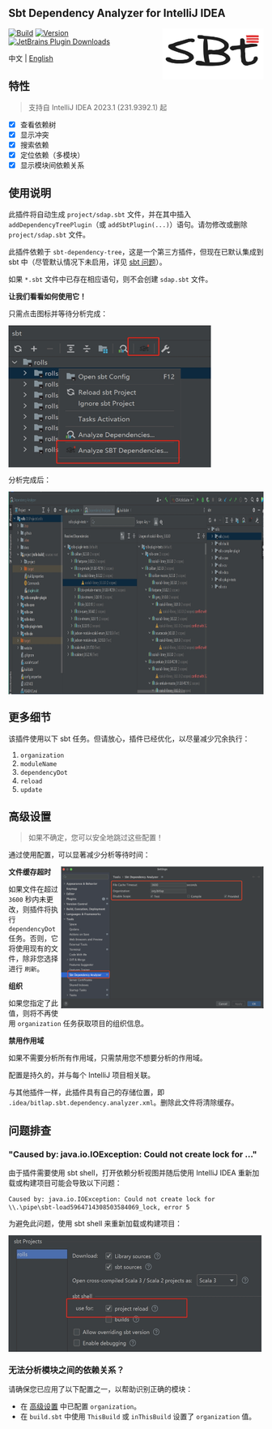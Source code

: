 Sbt Dependency Analyzer for IntelliJ IDEA
---------

<img src="./logo.png" width = "200" height = "100" alt="logo" align="right" />

[![Build](https://github.com/bitlap/intellij-sbt-dependency-analyzer/actions/workflows/ScalaCI.yml/badge.svg)](https://github.com/bitlap/intellij-sbt-dependency-analyzer/actions/workflows/ScalaCI.yml)
[![Version](https://img.shields.io/jetbrains/plugin/v/22427-sbt-dependency-analyzer?label=Version)](https://plugins.jetbrains.com/plugin/22427-sbt-dependency-analyzer/versions)
[![JetBrains Plugin Downloads](https://img.shields.io/jetbrains/plugin/d/22427?label=JetBrains%20Plugin%20Downloads)](https://plugins.jetbrains.com/plugin/22427-sbt-dependency-analyzer)

中文 | [English](README.md)

## 特性

> 支持自 IntelliJ IDEA 2023.1 (231.9392.1) 起

- [x] 查看依赖树
- [x] 显示冲突
- [x] 搜索依赖
- [x] 定位依赖（多模块）
- [x] 显示模块间依赖关系

## 使用说明

此插件将自动生成 `project/sdap.sbt` 文件，并在其中插入 `addDependencyTreePlugin`（或 `addSbtPlugin(...)`）语句。请勿修改或删除 `project/sdap.sbt` 文件。

此插件依赖于 `sbt-dependency-tree`，这是一个第三方插件，但现在已默认集成到 sbt 中（尽管默认情况下未启用，详见 [sbt 问题](https://github.com/sbt/sbt/pull/5880)）。

如果 `*.sbt` 文件中已存在相应语句，则不会创建 `sdap.sbt` 文件。

**让我们看看如何使用它！**

只需点击图标并等待分析完成：

<img src="./docs/gotoAnalyze1.jpg" width="400" height="280" alt="settings" align="center" />

分析完成后：

<img src="./docs/dependencyTreeConflicts.jpg" width="1000" height="400" alt="settings" align="center" />

## 更多细节

该插件使用以下 sbt 任务。但请放心，插件已经优化，以尽量减少冗余执行：

1. `organization`
2. `moduleName`
3. `dependencyDot`
4. `reload`
5. `update`

## 高级设置

> 如果不确定，您可以安全地跳过这些配置！

通过使用配置，可以显著减少分析等待时间：

<img src="./docs/settings.png" width="400" height="280" alt="settings" align="right" />

**文件缓存超时**

如果文件在超过 `3600` 秒内未更改，则插件将执行 `dependencyDot` 任务。否则，它将使用现有的文件，除非您选择进行 `刷新`。

**组织**

如果您指定了此值，则将不再使用 `organization` 任务获取项目的组织信息。

**禁用作用域**

如果不需要分析所有作用域，只需禁用您不想要分析的作用域。

配置是持久的，并与每个 IntelliJ 项目相关联。

与其他插件一样，此插件具有自己的存储位置，即 `.idea/bitlap.sbt.dependency.analyzer.xml`。删除此文件将清除缓存。

## 问题排查

### "Caused by: java.io.IOException: Could not create lock for ..."

由于插件需要使用 sbt shell，打开依赖分析视图并随后使用 IntelliJ IDEA 重新加载或构建项目可能会导致以下问题：

```
Caused by: java.io.IOException: Could not create lock for \\.\pipe\sbt-load5964714308503584069_lock, error 5
```

为避免此问题，使用 sbt shell 来重新加载或构建项目：

<img src="./docs/sbtShellUseForReload.jpg" width="500" height="230" alt="settings" align="center" />

### 无法分析模块之间的依赖关系？

请确保您已应用了以下配置之一，以帮助识别正确的模块：

- 在 [高级设置](#高级设置) 中已配置 `organization`。
- 在 `build.sbt` 中使用 `ThisBuild` 或 `inThisBuild` 设置了 `organization` 值。